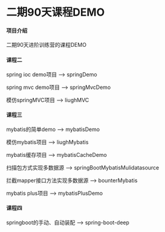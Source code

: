# 二期90天课程DEMO

#### 项目介绍
二期90天进阶训练营的课程DEMO

#### 课程二
spring ioc demo项目 --> springDemo

spring mvc demo项目 --> springMvcDemo

模仿springMVC项目 --> liughMVC

#### 课程三
mybatis的简单demo --> mybatisDemo

模仿mybatis项目 --> liughMybatis

mybatis缓存项目 --> mybatisCacheDemo

扫描包方式实现多数据源 --> springBootMybatisMulidatasource

拦截mapper接口方法实现多数据源 --> bounterMybatis

mybatis plus项目 --> mybatisPlusDemo

#### 课程四
springboot的手动、自动装配 --> spring-boot-deep